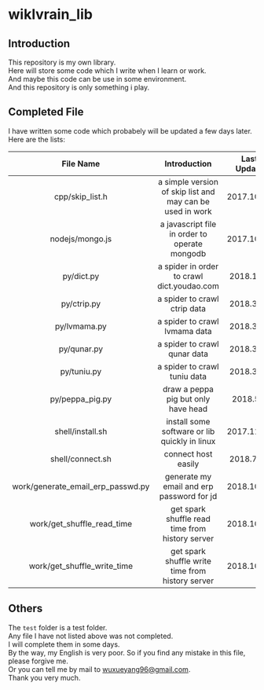 # wiklvrain_lib

## Introduction
This repository is my own library.</br>
Here will store some code which I write when I learn or work.</br>
And maybe this code can be use in some environment.</br>
And this repository is only something i play.</br>

## Completed File
I have written some code which probabely will be updated a few days later.</br>
Here are the lists:</br>

| File Name | Introduction | Last Update |
| :-------: | :----------: | :---------: |
| cpp/skip_list.h | a simple version of skip list and may can be used in work | 2017.10.26 |
| nodejs/mongo.js | a javascript file in order to operate mongodb | 2017.10.26 |
| py/dict.py | a spider in order to crawl dict.youdao.com | 2018.1.22 |
| py/ctrip.py | a spider to crawl ctrip data | 2018.3.20 |
| py/lvmama.py | a spider to crawl lvmama data | 2018.3.20 |
| py/qunar.py | a spider to crawl qunar data | 2018.3.20 |
| py/tuniu.py | a spider to crawl tuniu data | 2018.3.20 |
| py/peppa_pig.py | draw a peppa pig but only have head | 2018.5.8 |
| shell/install.sh | install some software or lib quickly in linux | 2017.11.25 |
| shell/connect.sh | connect host easily | 2018.7.15 |
| work/generate_email_erp_passwd.py | generate my email and erp password for jd | 2018.10.19 |
| work/get_shuffle_read_time | get spark shuffle read time from history server | 2018.10.19 |
| work/get_shuffle_write_time | get spark shuffle write time from history server | 2018.10.19 |

## Others
The `test` folder is a test folder.</br>
Any file I have not listed above was not completed.</br>
I will complete them in some days.</br>
By the way, my English is very poor. So if you find any mistake in this file, please forgive me.</br>
Or you can tell me by mail to <wuxueyang96@gmail.com>.</br>
Thank you very much.</br>
